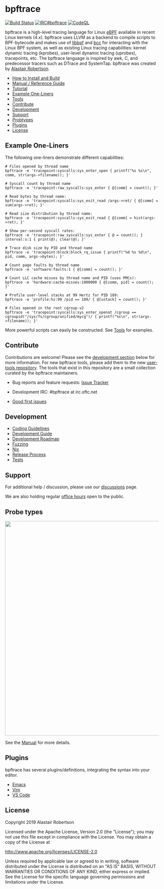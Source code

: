 # bpftrace

[![Build Status](https://github.com/bpftrace/bpftrace/workflows/CI/badge.svg?branch=master)](https://github.com/bpftrace/bpftrace/actions?query=workflow%3ACI+branch%3Amaster)
[![IRC#bpftrace](https://img.shields.io/badge/IRC-bpftrace-blue.svg)](https://webchat.oftc.net/?channels=bpftrace)
[![CodeQL](https://github.com/bpftrace/bpftrace/actions/workflows/codeql.yml/badge.svg)](https://github.com/bpftrace/bpftrace/actions/workflows/codeql.yml)

bpftrace is a high-level tracing language for Linux [eBPF](https://ebpf.io/what-is-ebpf/) available in recent Linux kernels (4.x). bpftrace uses LLVM as a backend to compile scripts to BPF-bytecode and makes use of [libbpf](https://github.com/libbpf/libbpf) and [bcc](https://github.com/iovisor/bcc) for interacting with the Linux BPF system, as well as existing Linux tracing capabilities: kernel dynamic tracing (kprobes), user-level dynamic tracing (uprobes), tracepoints, etc. The bpftrace language is inspired by awk, C, and predecessor tracers such as DTrace and SystemTap. bpftrace was created by [Alastair Robertson](https://github.com/ajor).

- [How to Install and Build](INSTALL.md)
- [Manual / Reference Guide](man/adoc/bpftrace.adoc)
- [Tutorial](docs/tutorial_one_liners.md)
- [Example One-Liners](#example-one-liners)
- [Tools](tools/README.md)
- [Contribute](#contribute)
- [Development](#development)
- [Support](#support)
- [Probtypes](#probe-types)
- [Plugins](#plugins)
- [License](#license)

## Example One-Liners

The following one-liners demonstrate different capabilities:

```
# Files opened by thread name
bpftrace -e 'tracepoint:syscalls:sys_enter_open { printf("%s %s\n", comm, str(args->filename)); }'

# Syscall count by thread name
bpftrace -e 'tracepoint:raw_syscalls:sys_enter { @[comm] = count(); }'

# Read bytes by thread name:
bpftrace -e 'tracepoint:syscalls:sys_exit_read /args->ret/ { @[comm] = sum(args->ret); }'

# Read size distribution by thread name:
bpftrace -e 'tracepoint:syscalls:sys_exit_read { @[comm] = hist(args->ret); }'

# Show per-second syscall rates:
bpftrace -e 'tracepoint:raw_syscalls:sys_enter { @ = count(); } interval:s:1 { print(@); clear(@); }'

# Trace disk size by PID and thread name
bpftrace -e 'tracepoint:block:block_rq_issue { printf("%d %s %d\n", pid, comm, args->bytes); }'

# Count page faults by thread name
bpftrace -e 'software:faults:1 { @[comm] = count(); }'

# Count LLC cache misses by thread name and PID (uses PMCs):
bpftrace -e 'hardware:cache-misses:1000000 { @[comm, pid] = count(); }'

# Profile user-level stacks at 99 Hertz for PID 189:
bpftrace -e 'profile:hz:99 /pid == 189/ { @[ustack] = count(); }'

# Files opened in the root cgroup-v2
bpftrace -e 'tracepoint:syscalls:sys_enter_openat /cgroup == cgroupid("/sys/fs/cgroup/unified/mycg")/ { printf("%s\n", str(args->filename)); }'
```

More powerful scripts can easily be constructed. See [Tools](tools/README.md) for examples.

## Contribute

Contributions are welcome! Please see the [development section](#development) below for more information. For new bpftrace tools, please add them to the new [user-tools repository](https://github.com/bpftrace/user-tools/blob/master/CONTRIBUTING.md). The tools that exist in this repository are a small collection curated by the bpftrace maintainers.

* Bug reports and feature requests: [Issue Tracker](https://github.com/bpftrace/bpftrace/issues)

* Development IRC: #bpftrace at irc.oftc.net

* [Good first issues](https://github.com/bpftrace/bpftrace/issues?q=is%3Aopen+is%3Aissue+label%3A%22good+first+issue%22)

## Development

* [Coding Guidelines](docs/coding_guidelines.md)
* [Development Guide](docs/developers.md)
* [Development Roadmap](https://docs.google.com/document/d/17729Rlyo1xzlJObzHpFLDzeCVgvwRh0ktAmMEJLK-EU/edit)
* [Fuzzing](docs/fuzzing.md)
* [Nix](docs/nix.md)
* [Release Process](docs/release_process.md)
* [Tests](tests/README.md)

## Support

For additional help / discussion, please use our [discussions](https://github.com/bpftrace/bpftrace/discussions) page.

We are also holding regular [office hours](https://docs.google.com/document/d/1nt010RfL4s4gydhCPSJ-Z5mnFMFuD4NrcpVmUcyvu2E/edit?usp=sharing) open to the public.

## Probe types
<center><a href="images/bpftrace_probes_2018.png"><img src="images/bpftrace_probes_2018.png" border=0 width=700></a></center>

See the [Manual](man/adoc/bpftrace.adoc) for more details.

## Plugins

bpftrace has several plugins/definitions, integrating the syntax into your editor.
<!--- Feel free to add your own plugins below, in alphabetical order -->

- [Emacs](https://gitlab.com/jgkamat/bpftrace-mode)
- [Vim](https://github.com/mmarchini/bpftrace.vim)
- [VS Code](https://github.com/bolinfest/bpftrace-vscode)

## License

Copyright 2019 Alastair Robertson

Licensed under the Apache License, Version 2.0 (the "License");
you may not use this file except in compliance with the License.
You may obtain a copy of the License at

http://www.apache.org/licenses/LICENSE-2.0

Unless required by applicable law or agreed to in writing, software
distributed under the License is distributed on an "AS IS" BASIS,
WITHOUT WARRANTIES OR CONDITIONS OF ANY KIND, either express or implied.
See the License for the specific language governing permissions and
limitations under the License.
